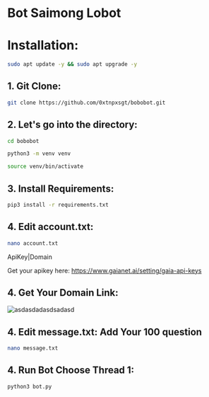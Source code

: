 # Bot Saimong Lobot


# Installation:

```bash
sudo apt update -y && sudo apt upgrade -y
```
## 1. Git Clone:

```bash
git clone https://github.com/0xtnpxsgt/bobobot.git
```

## 2. Let's go into the directory:

```bash
cd bobobot
```

```bash
python3 -m venv venv
```

```bash
source venv/bin/activate
```

## 3. Install Requirements:

```bash
pip3 install -r requirements.txt
```

## 4. Edit account.txt:

```bash
nano account.txt 
```
ApiKey|Domain

Get your apikey here: https://www.gaianet.ai/setting/gaia-api-keys

## 4. Get Your Domain Link:
![asdasdadasdsadasd](https://github.com/user-attachments/assets/b3a8d220-c538-4550-b6b4-5e53e0814056)


## 4. Edit message.txt: Add Your 100 question

```bash
nano message.txt 
```


## 4. Run Bot Choose Thread 1:

```bash
python3 bot.py
```




